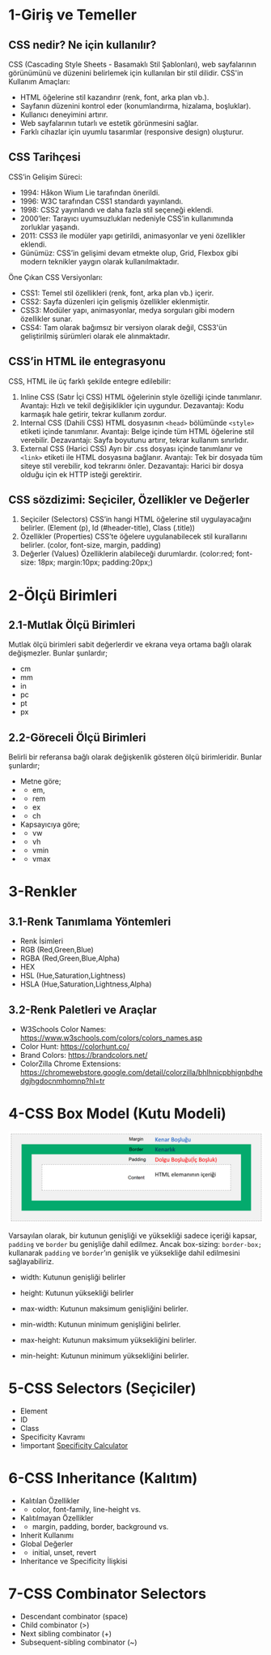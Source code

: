 # 1-Giriş ve Temeller

## CSS nedir? Ne için kullanılır?
CSS (Cascading Style Sheets - Basamaklı Stil Şablonları), web sayfalarının görünümünü ve düzenini belirlemek için kullanılan bir stil dilidir.
CSS'in Kullanım Amaçları:
* HTML öğelerine stil kazandırır (renk, font, arka plan vb.).
* Sayfanın düzenini kontrol eder (konumlandırma, hizalama, boşluklar).
* Kullanıcı deneyimini artırır.
* Web sayfalarının tutarlı ve estetik görünmesini sağlar.
* Farklı cihazlar için uyumlu tasarımlar (responsive design) oluşturur.

## CSS Tarihçesi
CSS’in Gelişim Süreci:

* 1994: Håkon Wium Lie tarafından önerildi.
* 1996: W3C tarafından CSS1 standardı yayınlandı.
* 1998: CSS2 yayınlandı ve daha fazla stil seçeneği eklendi.
* 2000’ler: Tarayıcı uyumsuzlukları nedeniyle CSS’in kullanımında zorluklar yaşandı.
* 2011: CSS3 ile modüler yapı getirildi, animasyonlar ve yeni özellikler eklendi.
* Günümüz: CSS’in gelişimi devam etmekte olup, Grid, Flexbox gibi modern teknikler yaygın olarak kullanılmaktadır.

Öne Çıkan CSS Versiyonları:

* CSS1: Temel stil özellikleri (renk, font, arka plan vb.) içerir.
* CSS2: Sayfa düzenleri için gelişmiş özellikler eklenmiştir.
* CSS3: Modüler yapı, animasyonlar, medya sorguları gibi modern özellikler sunar.
* CSS4: Tam olarak bağımsız bir versiyon olarak değil, CSS3'ün geliştirilmiş sürümleri olarak ele alınmaktadır.

## CSS’in HTML ile entegrasyonu
CSS, HTML ile üç farklı şekilde entegre edilebilir:
1. Inline CSS (Satır İçi CSS)
HTML öğelerinin style özelliği içinde tanımlanır. Avantajı: Hızlı ve tekil değişiklikler için uygundur. Dezavantajı: Kodu karmaşık hale getirir, tekrar kullanım zordur.
2. Internal CSS (Dahili CSS)
HTML dosyasının `<head>` bölümünde `<style>` etiketi içinde tanımlanır. Avantajı: Belge içinde tüm HTML öğelerine stil verebilir. Dezavantajı: Sayfa boyutunu artırır, tekrar kullanım sınırlıdır.
3. External CSS (Harici CSS)
Ayrı bir .css dosyası içinde tanımlanır ve `<link>` etiketi ile HTML dosyasına bağlanır. Avantajı: Tek bir dosyada tüm siteye stil verebilir, kod tekrarını önler. Dezavantajı: Harici bir dosya olduğu için ek HTTP isteği gerektirir.

## CSS sözdizimi: Seçiciler, Özellikler ve Değerler
1. Seçiciler (Selectors)
CSS’in hangi HTML öğelerine stil uygulayacağını belirler. (Element (p), Id (#header-title), Class (.title))
2. Özellikler (Properties)
CSS’te öğelere uygulanabilecek stil kurallarını belirler. (color, font-size, margin, padding)
3. Değerler (Values)
Özelliklerin alabileceği durumlardır. (color:red; font-size: 18px; margin:10px; padding:20px;)

# 2-Ölçü Birimleri
## 2.1-Mutlak Ölçü Birimleri
Mutlak ölçü birimleri sabit değerlerdir ve ekrana veya ortama bağlı olarak değişmezler. Bunlar şunlardır;
* cm
* mm
* in
* pc
* pt
* px
## 2.2-Göreceli Ölçü Birimleri
Belirli bir referansa bağlı olarak değişkenlik gösteren ölçü birimleridir. Bunlar şunlardır;
* Metne göre;
* * em,
* * rem
* * ex
* * ch
* Kapsayıcıya göre;
* * vw
* * vh
* * vmin
* * vmax

# 3-Renkler
## 3.1-Renk Tanımlama Yöntemleri
* Renk İsimleri
* RGB (Red,Green,Blue)
* RGBA (Red,Green,Blue,Alpha)
* HEX
* HSL (Hue,Saturation,Lightness)
* HSLA (Hue,Saturation,Lightness,Alpha)
## 3.2-Renk Paletleri ve Araçlar
* W3Schools Color Names: https://www.w3schools.com/colors/colors_names.asp
* Color Hunt: https://colorhunt.co/
* Brand Colors: https://brandcolors.net/
* ColorZilla Chrome Extensions: https://chromewebstore.google.com/detail/colorzilla/bhlhnicpbhignbdhedgjhgdocnmhomnp?hl=tr

# 4-CSS Box Model (Kutu Modeli)

![css-box-model](/readmeimage/css-box-model.png)

Varsayılan olarak, bir kutunun genişliği ve yüksekliği sadece içeriği kapsar, `padding` ve `border` bu 
genişliğe dahil edilmez. Ancak box-sizing: `border-box;` kullanarak `padding` ve `border`’ın genişlik ve 
yüksekliğe dahil edilmesini sağlayabiliriz.

* width: Kutunun genişliği belirler
* height: Kutunun yüksekliği belirler

* max-width: Kutunun maksimum genişliğini belirler.
* min-width: Kutunun minimum genişliğini belirler.

* max-height: Kutunun maksimum yüksekliğini belirler.
* min-height: Kutunun minimum yüksekliğini belirler.

# 5-CSS Selectors (Seçiciler)
* Element
* ID
* Class
* Specificity Kavramı
* !important
[Specificity Calculator](https://specificity.keegan.st/)

# 6-CSS Inheritance (Kalıtım)
* Kalıtılan Özellikler
* * color, font-family, line-height vs.
* Kalıtılmayan Özellikler
* * margin, padding, border, background vs.
* Inherit Kullanımı
* Global Değerler
* * initial, unset, revert
* Inheritance ve Specificity İlişkisi

# 7-CSS Combinator Selectors
* Descendant combinator (space)
* Child combinator (>)
* Next sibling combinator (+)
* Subsequent-sibling combinator (~)

